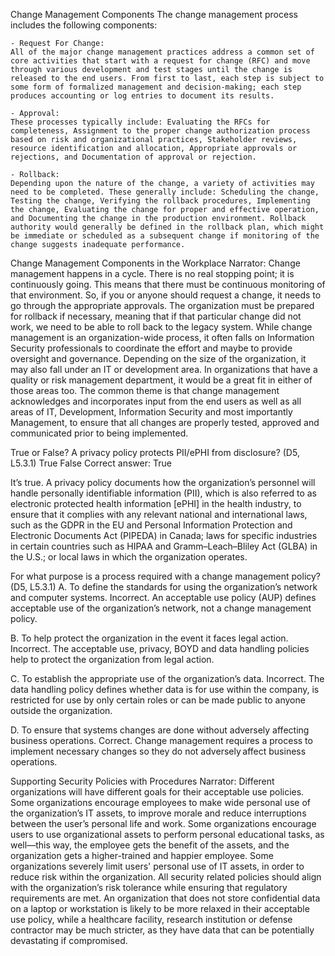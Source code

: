 Change Management Components
The change management process includes the following components:

	- Request For Change:
	All of the major change management practices address a common set of core activities that start with a request for change (RFC) and move through various development and test stages until the change is released to the end users. From first to last, each step is subject to some form of formalized management and decision-making; each step produces accounting or log entries to document its results. 
	
	- Approval:
	These processes typically include: Evaluating the RFCs for completeness, Assignment to the proper change authorization process based on risk and organizational practices, Stakeholder reviews, resource identification and allocation, Appropriate approvals or rejections, and Documentation of approval or rejection.
	
	- Rollback:
	Depending upon the nature of the change, a variety of activities may need to be completed. These generally include: Scheduling the change, Testing the change, Verifying the rollback procedures, Implementing the change, Evaluating the change for proper and effective operation, and Documenting the change in the production environment. Rollback authority would generally be defined in the rollback plan, which might be immediate or scheduled as a subsequent change if monitoring of the change suggests inadequate performance.
	
	
	
Change Management Components in the Workplace
Narrator: Change management happens in a cycle. There is no real stopping point; it is continuously going. This means that there must be continuous monitoring of that environment. So, if you or anyone should request a change, it needs to go through the appropriate approvals. The organization must be prepared for rollback if necessary, meaning that if that particular change did not work, we need to be able to roll back to the legacy system.  While change management is an organization-wide process, it often falls on Information Security professionals to coordinate the effort and maybe to provide oversight and governance. Depending on the size of the organization, it may also fall under an IT or development area. In organizations that have a quality or risk management department, it would be a great fit in either of those areas too. The common theme is that change management acknowledges and incorporates input from the end users as well as all areas of IT, Development, Information Security and most importantly Management, to ensure that all changes are properly tested, approved and communicated prior to being implemented. 



True or False? A privacy policy protects PII/ePHI from disclosure? (D5, L5.3.1) 
 True
 False
Correct answer: True

It’s true. A privacy policy documents how the organization’s personnel will handle personally identifiable information (PII), which is also referred to as electronic protected health information [ePHI] in the health industry, to ensure that it complies with any relevant national and international laws, such as the GDPR in the EU and Personal Information Protection and Electronic Documents Act (PIPEDA) in Canada; laws for specific industries in certain countries such as HIPAA and Gramm–Leach–Bliley Act (GLBA) in the U.S.; or local laws in which the organization operates.





For what purpose is a process required with a change management policy? (D5, L5.3.1) 
A. To define the standards for using the organization’s network and computer systems.
Incorrect. An acceptable use policy (AUP) defines acceptable use of the organization’s network, not a change management policy.

B. To help protect the organization in the event it faces legal action.
Incorrect. The acceptable use, privacy, BOYD and data handling policies help to protect the organization from legal action.

C. To establish the appropriate use of the organization’s data.
Incorrect. The data handling policy defines whether data is for use within the company, is restricted for use by only certain roles or can be made public to anyone outside the organization.

D. To ensure that systems changes are done without adversely affecting business operations.
Correct. Change management requires a process to implement necessary changes so they do not adversely affect business operations.




Supporting Security Policies with Procedures
Narrator: Different organizations will have different goals for their acceptable use policies. Some organizations encourage employees to make wide personal use of the organization’s IT assets, to improve morale and reduce interruptions between the user’s personal life and work. Some organizations encourage users to use organizational assets to perform personal educational tasks, as well—this way, the employee gets the benefit of the assets, and the organization gets a higher-trained and happier employee. Some organizations severely limit users' personal use of IT assets, in order to reduce risk within the organization.  All security related policies should align with the organization’s risk tolerance while ensuring that regulatory requirements are met.  An organization that does not store confidential data on a laptop or workstation is likely to be more relaxed in their acceptable use policy, while a healthcare facility, research institution or defense contractor may be much stricter, as they have data that can be potentially devastating if compromised. 
